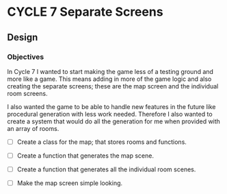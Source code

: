 # CYCLE 7 Separate Screens

## Design

### Objectives

In Cycle 7 I wanted to start making the game less of a testing ground and more like a game. This means adding in more of the game logic and also creating the separate screens; these are the map screen and the individual room screens.

I also wanted the game to be able to handle new features in the future like procedural generation with less work needed. Therefore I also wanted to create a system that would do all the generation for me when provided with an array of rooms.

* [ ] Create a class for the map; that stores rooms and functions.
* [ ] Create a function that generates the map scene.
* [ ] Create a function that generates all the individual room scenes.
* [ ] Make the map screen simple looking.

